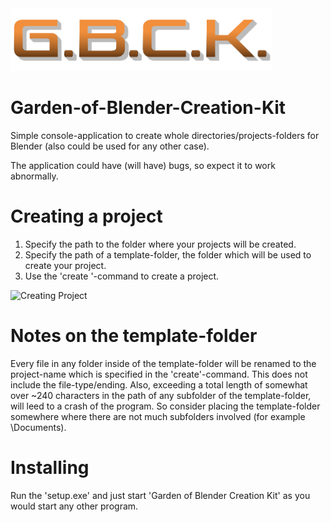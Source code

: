 <img style="max-height:100px;" src="Media\gbck.png" alt="G.B.C.K." size=50%>

# Garden-of-Blender-Creation-Kit
 Simple console-application to create whole directories/projects-folders for Blender (also could be used for any other case).

 The application could have (will have) bugs, so expect it to work abnormally.

# Creating a project
 1. Specify the path to the folder where your projects will be created.
 2. Specify the path of a template-folder, the folder which will be used to create your project.
 3. Use the 'create <InsertProjectName>'-command to create a project.

 <img style="max-height:100px;" src="Media\creating_project.gif" alt="Creating Project">

# Notes on the template-folder
 Every file in any folder inside of the template-folder will be renamed to the project-name which is specified in the 'create'-command. This does not include the file-type/ending.
 Also, exceeding a total length of somewhat over ~240 characters in the path of any subfolder of the template-folder, will leed to a crash of the program. So consider placing the template-folder somewhere where there are not much subfolders involved (for example \Documents).

 # Installing
  Run the 'setup.exe' and just start 'Garden of Blender Creation Kit' as you would start any other program.